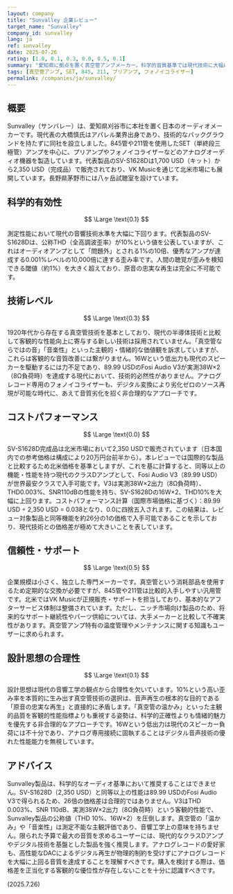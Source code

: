 ```yaml
---
layout: company
title: "Sunvalley 企業レビュー"
target_name: "Sunvalley"
company_id: sunvalley
lang: ja
ref: sunvalley
date: 2025-07-26
rating: [1.0, 0.1, 0.3, 0.0, 0.5, 0.1]
summary: "愛知県に拠点を置く真空管アンプメーカー。科学的音質基準では現代技術に大幅に劣る性能を示し、コストパフォーマンスも極めて低い。"
tags: [真空管アンプ, SET, 845, 211, プリアンプ, フォノイコライザー]
permalink: /companies/ja/sunvalley/
---
```


## 概要

Sunvalley（サンバレー）は、愛知県刈谷市に本社を置く日本のオーディオメーカーです。現代表の大橋慎氏はアパレル業界出身であり、技術的なバックグラウンドを持たずに同社を設立しました。845管や211管を使用したSET（単終段三極管）アンプを中心に、プリアンプやフォノイコライザーなどのアナログオーディオ機器を製造しています。代表製品のSV-S1628Dは1,700 USD（キット）から2,350 USD（完成品）で販売されており、VK Musicを通じて北米市場にも展開しています。長野県茅野市には八ヶ岳試聴室を設けています。

## 科学的有効性

$$ \Large \text{0.1} $$

測定性能において現代の音響技術水準を大幅に下回ります。代表製品のSV-S1628Dは、公称THD（全高調波歪率）が10%という値を公表していますが、これはオーディオアンプとして「問題外」とされる1%の10倍、優秀なアンプが達成する0.001%レベルの10,000倍に達する歪み率です。人間の聴覚が歪みを検知できる閾値（約1%）を大きく超えており、原音の忠実な再生は完全に不可能です。

## 技術レベル

$$ \Large \text{0.3} $$

1920年代から存在する真空管技術を基本としており、現代の半導体技術と比較して客観的な性能向上に寄与する新しい技術は採用されていません。「真空管ならではの音」「音楽性」といった主観的・情緒的な価値観を訴求していますが、これらは客観的な音質改善には繋がりません。16Wという低出力も現代のスピーカーを駆動するには力不足であり、89.99 USDのFosi Audio V3が実測38W×2（8Ω負荷時）を達成する現代において、技術的必然性がありません。アナログレコード専用のフォノイコライザーも、デジタル変換により劣化ゼロのソース再現が可能な時代に、あえて音質劣化を招く非合理的なアプローチです。

## コストパフォーマンス

$$ \Large \text{0.0} $$

SV-S1628D完成品は北米市場において2,350 USDで販売されています（日本国内での参考価格は構成により20万円台前半から）。本レビューでは国際的な製品と比較するため北米価格を基準としますが、これを基に計算すると、同等以上の機能・性能を持つ現代のクラスDアンプとして、Fosi Audio V3（89.99 USD）が世界最安クラスで入手可能です。V3は実測38W×2出力（8Ω負荷時）、THD0.003%、SNR110dBの性能を持ち、SV-S1628Dの16W×2、THD10%を大幅に上回ります。コストパフォーマンス計算（国際市場価格に基づく）：89.99 USD ÷ 2,350 USD = 0.038となり、0.0に四捨五入されます。この結果は、レビュー対象製品と同等機能を約26分の1の価格で入手可能であることを示しており、現代技術との価格差が極めて大きいことを表しています。

## 信頼性・サポート

$$ \Large \text{0.5} $$

企業規模は小さく、独立した専門メーカーです。真空管という消耗部品を使用するため定期的な交換が必要ですが、845管や211管は比較的入手しやすい汎用管です。北米ではVK Musicが正規販売・サポートを担当しており、基本的なアフターサービス体制は整備されています。ただし、ニッチ市場向け製品のため、将来的なサポート継続性やパーツ供給については、大手メーカーと比較して不確実性があります。真空管アンプ特有の温度管理やメンテナンスに関する知識もユーザーに求められます。

## 設計思想の合理性

$$ \Large \text{0.1} $$

設計思想は現代の音響工学の観点から合理性を欠いています。10%という高い歪み率を本質的に生み出す真空管技術の選択は、音声再生の根本的な目的である「原音の忠実な再生」と直接的に矛盾します。「真空管の温かみ」といった主観的品質を客観的性能指標よりも重視する姿勢は、科学的正確性よりも情緒的魅力を優先する非合理的なアプローチです。16Wという低出力は現代のスピーカー負荷には不十分であり、アナログ専用接続に固執することはデジタル音声技術の優れた性能能力を無視しています。

## アドバイス

Sunvalley製品は、科学的なオーディオ基準において推奨することはできません。SV-S1628D（2,350 USD）と同等以上の性能は89.99 USDのFosi Audio V3で得られるため、26倍の価格差は合理的ではありません。V3はTHD 0.003%、SNR 110dB、実測38W×2出力（8Ω負荷時）という客観的性能で、Sunvalley製品の公称値（THD 10%、16W×2）を圧倒します。真空管の「温かみ」や「音楽性」は測定不能な主観評価であり、音響工学上の意味を持ちません。限られた予算で最大の音質を求めるユーザーには、現代的なクラスDアンプやデジタル技術を基盤とした製品を強く推奨します。アナログレコードの愛好家も、高性能なDACによるデジタル再生が物理的制約を受けずにアナログレコードを大幅に上回る音質を達成することを理解すべきです。購入を検討する際は、価格差を正当化する客観的な優位性が存在しないことを十分に認識すべきです。

(2025.7.26)